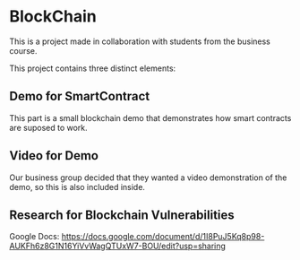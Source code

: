 # BlockChain
This is a project made in collaboration with students from the business course.

This project contains three distinct elements:

## Demo for SmartContract
This part is a small blockchain demo that demonstrates how smart contracts are suposed to work. 

## Video for Demo
Our business group decided that they wanted a video demonstration of the demo, so this is also included inside. 

## Research for Blockchain Vulnerabilities
Google Docs: https://docs.google.com/document/d/1I8PuJ5Kq8p98-AUKFh6z8G1N16YiVvWagQTUxW7-BOU/edit?usp=sharing
